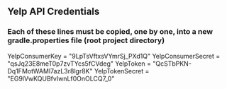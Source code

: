 
## Yelp API Credentials

### Each of these lines must be copied, one by one, into a new gradle.properties file (root project directory)

YelpConsumerKey = "9LpTsVftxsVYmrSj_PXd1Q"
YelpConsumerSecret = "qsJq23E8meT0p7zvTYcs5fCVdeg"
YelpToken = "QcSTbPKN-Dq1FMotWAMl7azL3r8lgr8K"
YelpTokenSecret = "EG9lVwKQUBfvIwnLf0OnOLCQ7_0"